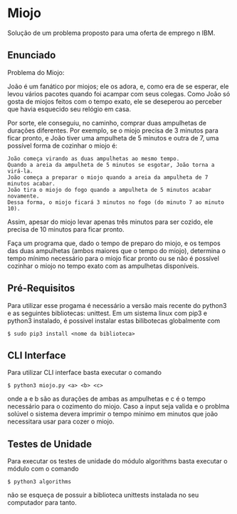 # Miojo
  Solução de um problema proposto para uma oferta de emprego n IBM.

## Enunciado
  Problema do Miojo:

  João é um fanático por miojos; ele os adora, e, como era de se esperar, ele levou vários pacotes quando foi acampar com seus colegas. Como João só gosta de miojos feitos com o tempo exato, ele se deseperou ao perceber que havia esquecido seu relógio em casa.

  Por sorte, ele conseguiu, no caminho, comprar duas ampulhetas de durações diferentes. Por exemplo, se o miojo precisa de 3 minutos para ficar pronto, e João tiver uma ampulheta de 5 minutos e outra de 7, uma possível forma de cozinhar o miojo é:


    João começa virando as duas ampulhetas ao mesmo tempo.
    Quando a areia da ampulheta de 5 minutos se esgotar, João torna a virá-la.
    João começa a preparar o miojo quando a areia da ampulheta de 7 minutos acabar.
    João tira o miojo do fogo quando a ampulheta de 5 minutos acabar novamente.
    Dessa forma, o miojo ficará 3 minutos no fogo (do minuto 7 ao minuto 10).


  Assim, apesar do miojo levar apenas três minutos para ser cozido, ele precisa de 10 minutos para ficar pronto.

  Faça um programa que, dado o tempo de preparo do miojo, e os tempos das duas ampulhetas (ambos maiores que o tempo do miojo), determina o tempo mínimo necessário para o miojo ficar pronto ou se não é possível cozinhar o miojo no tempo exato com as ampulhetas disponíveis.

## Pré-Requisitos

  Para utilizar esse progama é necessário a versão mais recente do python3 e as seguintes bibliotecas: unittest. Em um sistema linux com pip3 e python3 instalado, é possivel instalar estas bilibotecas globalmente com

    $ sudo pip3 install <nome da biblioteca>

## CLI Interface
   Para utilizar CLI interface basta executar o comando

    $ python3 miojo.py <a> <b> <c>

   onde a e b são as durações de ambas as ampulhetas e c é o tempo necessário para o cozimento do miojo. Caso a input seja valida e o problma solúvel o sistema devera imprimir o tempo mínimo em minutos que joão necessitara usar para cozer o miojo.

## Testes de Unidade
  Para executar os testes de unidade do módulo algorithms basta executar o módulo com o comando

    $ python3 algorithms

  não se esqueça de possuir a biblioteca unittests instalada no seu computador para tanto.
